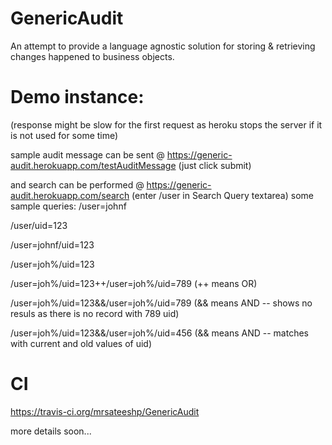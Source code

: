 GenericAudit
============

An attempt to provide a language agnostic solution for storing & retrieving changes happened to business objects.

Demo instance:
==============
(response might be slow for the first request as heroku stops the server if it is not used for some time)

sample audit message can be sent @ https://generic-audit.herokuapp.com/testAuditMessage  (just click submit)

and search can be performed @ https://generic-audit.herokuapp.com/search (enter /user in Search Query textarea)
some sample queries:
/user=johnf

/user/uid=123

/user=johnf/uid=123

/user=joh%/uid=123

/user=joh%/uid=123++/user=joh%/uid=789 (++ means OR)

/user=joh%/uid=123&&/user=joh%/uid=789 (&& means AND -- shows no resuls as there is no record with 789 uid)

/user=joh%/uid=123&&/user=joh%/uid=456 (&& means AND -- matches with current and old values of uid)

CI
==
https://travis-ci.org/mrsateeshp/GenericAudit

more details soon...
